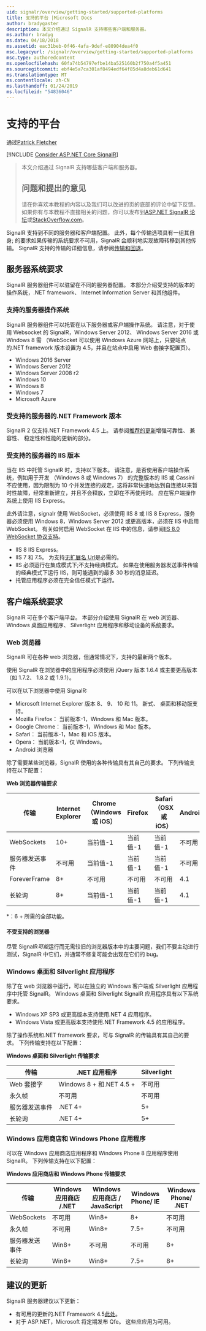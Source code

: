 ```yaml
---
uid: signalr/overview/getting-started/supported-platforms
title: 支持的平台 |Microsoft Docs
author: bradygaster
description: 本文介绍通过 SignalR 支持哪些客户端和服务器。
ms.author: bradyg
ms.date: 04/18/2018
ms.assetid: eac31beb-0f46-4afa-9def-e80904dea4f0
msc.legacyurl: /signalr/overview/getting-started/supported-platforms
msc.type: authoredcontent
ms.openlocfilehash: 60fa74b54797efbe14ba525160b2f750a4f5a451
ms.sourcegitcommit: ebf4e5a7ca301af8494edf64f85d4a8deb61d641
ms.translationtype: MT
ms.contentlocale: zh-CN
ms.lasthandoff: 01/24/2019
ms.locfileid: "54836046"
---
```

<a name="supported-platforms"></a>支持的平台
====================
通过[Patrick Fletcher](https://github.com/pfletcher)

[!INCLUDE [Consider ASP.NET Core SignalR](~/includes/signalr/signalr-version-disambiguation.md)]

> 本文介绍通过 SignalR 支持哪些客户端和服务器。 
> 
> ## <a name="questions-and-comments"></a>问题和提出的意见
> 
> 请在你喜欢本教程的内容以及我们可以改进的页的底部的评论中留下反馈。 如果你有与本教程不直接相关的问题，你可以发布到[ASP.NET SignalR 论坛](https://forums.asp.net/1254.aspx/1?ASP+NET+SignalR)或[StackOverflow.com](http://stackoverflow.com/)。

SignalR 支持到不同的服务器和客户端配置。 此外，每个传输选项具有一组其自身; 的要求如果传输的系统要求不可用，SignalR 会顺利地实现故障转移到其他传输。 SignalR 支持的传输的详细信息，请参阅[传输和回退](introduction-to-signalr.md#transports)。

## <a name="server-system-requirements"></a>服务器系统要求

SignalR 服务器组件可以驻留在不同的服务器配置。 本部分介绍受支持的版本的操作系统，.NET framework、 Internet Information Server 和其他组件。

### <a name="supported-server-operating-systems"></a>支持的服务器操作系统

SignalR 服务器组件可以托管在以下服务器或客户端操作系统。 请注意，对于使用 Websocket 的 SignalR，Windows Server 2012、 Windows Server 2016 或 Windows 8 需 （WebSocket 可以使用 Windows Azure 网站上，只要站点的.NET framework 版本设置为 4.5，并且在站点中启用 Web 套接字配置页）。

- Windows 2016 Server
- Windows Server 2012
- Windows Server 2008 r2
- Windows 10
- Windows 8
- Windows 7
- Microsoft Azure

### <a name="supported-server-net-framework-version"></a>受支持的服务器的.NET Framework 版本

SignalR 2 仅支持.NET Framework 4.5 上。 请参阅[推荐的更新](#updates)增强可靠性、 兼容性、 稳定性和性能的更新的部分。

### <a name="supported-server-iis-versions"></a>受支持的服务器的 IIS 版本

当在 IIS 中托管 SignalR 时，支持以下版本。 请注意，是否使用客户端操作系统，例如用于开发 （Windows 8 或 Windows 7） 的完整版本的 IIS 或 Cassini 不应使用，因为限制为 10 个并发连接的规定，这将非常快速地达到自连接以来暂时性故障，经常重新建立，并且不会释放，立即在不再使用时。 应在客户端操作系统上使用 IIS Express。

此外请注意，signalr 使用 WebSocket，必须使用 IIS 8 或 IIS 8 Express，服务器必须使用 Windows 8，Windows Server 2012 或更高版本，必须在 IIS 中启用 WebSocket。 有关如何启用 WebSocket 在 IIS 中的信息，请参阅[IIS 8.0 WebSocket 协议支持](https://www.iis.net/learn/get-started/whats-new-in-iis-8/iis-80-websocket-protocol-support)。

- IIS 8 IIS Express。
- IIS 7 和 7.5。 为支持[无扩展名 Url](https://support.microsoft.com/kb/980368)是必需的。
- IIS 必须运行在集成模式下;不支持经典模式。 如果在使用服务器发送事件传输的经典模式下运行 IIS，则可能遇到的最多 30 秒的消息延迟。
- 托管应用程序必须在完全信任模式下运行。

## <a name="client-system-requirements"></a>客户端系统要求

SignalR 可在多个客户端平台。 本部分介绍使用 SignalR 在 web 浏览器、 Windows 桌面应用程序、 Silverlight 应用程序和移动设备的系统要求。

### <a name="web-browsers"></a>Web 浏览器

SignalR 可在各种 web 浏览器，但通常情况下，支持的最新两个版本。

使用 SignalR 在浏览器中的应用程序必须使用 jQuery 版本 1.6.4 或主要更高版本 （如 1.7.2、 1.8.2 或 1.9.1）。

可以在以下浏览器中使用 SignalR:

- Microsoft Internet Explorer 版本 8、 9、 10 和 11。 新式、 桌面和移动版支持。
- Mozilla Firefox： 当前版本-1，Windows 和 Mac 版本。
- Google Chrome： 当前版本-1，Windows 和 Mac 版本。
- Safari： 当前版本-1，Mac 和 iOS 版本。
- Opera： 当前版本-1，仅 Windows。
- Android 浏览器

除了需要某些浏览器，SignalR 使用的各种传输具有其自己的要求。 下列传输支持在以下配置：

<a id="browser"></a>

**Web 浏览器传输要求**

| 传输 | Internet Explorer | Chrome （Windows 或 iOS） | Firefox | Safari （OSX 或 iOS） | Android |
| --- | --- | --- | --- | --- | --- |
| WebSockets | 10+ | 当前值-1 | 当前值-1 | 当前值-1 | 不可用 |
| 服务器发送事件 | 不可用 | 当前值-1 | 当前值-1 | 当前值-1 | 不可用 |
| ForeverFrame | 8+ | 不可用 | 不可用 | 不可用 | 4.1 |
| 长轮询 | 8+ | 当前值-1 | 当前值-1 | 当前值-1 | 4.1 |

\*：6 + 所需的全部功能。

#### <a name="unsupported-browsers"></a>不受支持的浏览器

尽管 SignalR*可能*运行而无需较旧的浏览器版本中的主要问题，我们不要主动进行测试，SignalR 中它们，并通常不修复可能会出现在它们的 bug。

### <a name="windows-desktop-and-silverlight-applications"></a>Windows 桌面和 Silverlight 应用程序

除了在 web 浏览器中运行，可以在独立的 Windows 客户端或 Silverlight 应用程序中托管 SignalR。 Windows 桌面和 Silverlight SignalR 应用程序具有以下系统要求。

- Windows XP SP3 或更高版本支持使用.NET 4 应用程序。
- Windows Vista 或更高版本支持使用.NET Framework 4.5 的应用程序。

除了操作系统和.NET framework 要求，可与 SignalR 的传输具有其自己的要求。 下列传输支持在以下配置：

**Windows 桌面和 Silverlight 传输要求**

| 传输 | .NET 应用程序 | Silverlight |
| --- | --- | --- |
| Web 套接字 | Windows 8 + 和.NET 4.5 + | 不可用 |
| 永久帧 | 不可用 | 不可用 |
| 服务器发送事件 | .NET 4+ | 5+ |
| 长轮询 | .NET 4+ | 5+ |

<a id="android"></a>

### <a name="windows-store-and-windows-phone-applications"></a>Windows 应用商店和 Windows Phone 应用程序

可以在 Windows 应用商店应用程序和 Windows Phone 8 应用程序使用 SignalR。 下列传输支持在以下配置：

**Windows 应用商店和 Windows Phone 传输要求**

| 传输 | Windows 应用商店 /.NET | Windows 应用商店 / JavaScript | Windows Phone/ IE | Windows Phone/ .NET |
| --- | --- | --- | --- | --- |
| WebSockets | 不可用 | Win8+ | 8+ | 不可用 |
| 永久帧 | 不可用 | Win8+ | 7.5+ | 不可用 |
| 服务器发送事件 | Win8+ | 不可用 | 不可用 | 8+ |
| 长轮询 | Win8+ | Win8+ | 7.5+ | 8+ |

<a id="updates"></a>

## <a name="recommended-updates"></a>建议的更新

SignalR 服务器建议以下更新：

- 有可用的更新的.NET Framework 4.5[此处](https://support.microsoft.com/kb/2750149)。
- 对于 ASP.NET，Microsoft 将定期发布 Qfe。 这些应应用为可用。
